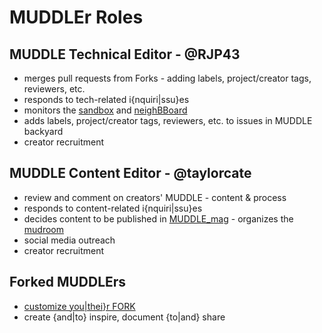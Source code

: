 # MUDDLEr Roles
  
  ## MUDDLE Technical Editor - @RJP43  
  * merges pull requests from Forks - adding labels, project/creator tags, reviewers, etc.  
  * responds to tech-related i{nquiri|ssu}es  
  * monitors the [sandbox](https://github.com/taylorcate/MUDDLE/tree/master/Sandbox) and [neighBBoard](https://github.com/taylorcate/MUDDLE/tree/master/Sandbox/neighBBoard)
  * adds labels, project/creator tags, reviewers, etc. to issues in MUDDLE backyard  
  * creator recruitment
  
  ## MUDDLE Content Editor - @taylorcate  
  * review and comment on creators' MUDDLE - content & process  
  * responds to content-related i{nquiri|ssu}es 
  * decides content to be published in [MUDDLE_mag](https://github.com/taylorcate/MUDDLE/tree/master/MuddleMag) - organizes the [mudroom](https://github.com/taylorcate/MUDDLE/tree/master/mudRoom)
  * social media outreach 
  * creator recruitment  
  
  ## Forked MUDDLErs  
  * [customize you|thei}r FORK]()
  * create {and|to} inspire, document {to|and} share  
